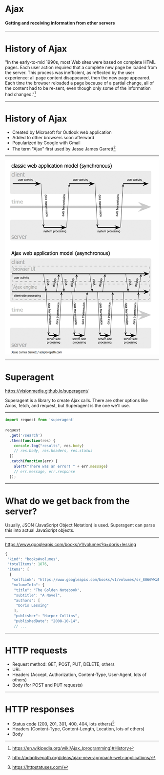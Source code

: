 # **Ajax**

#### Getting and receiving information from other servers

---

# History of Ajax

"In the early-to-mid 1990s, most Web sites were based on complete HTML pages. Each user action required that a complete new page be loaded from the server. This process was inefficient, as reflected by the user experience: all page content disappeared, then the new page appeared. Each time the browser reloaded a page because of a partial change, all of the content had to be re-sent, even though only some of the information had changed."[^1]

[^1]: https://en.wikipedia.org/wiki/Ajax_(programming)#History

---

# History of Ajax

* Created by Microsoft for Outlook web application
* Added to other browsers soon afterward
* Popularized by Google with Gmail
* The term "Ajax" first used by Jesse James Garrett[^2]

[^2]: http://adaptivepath.org/ideas/ajax-new-approach-web-applications/

---

![fit](ajax.png)

---

# Superagent

https://visionmedia.github.io/superagent/

Superagent is a library to create Ajax calls. There are other options like Axios, fetch, and request, but Superagent is the one we'll use.

---

```js
import request from 'superagent'

request
  .get('/search')
  .then(function(res) {
    console.log("results", res.body)
    // res.body, res.headers, res.status
  })
  .catch(function(err) {
    alert("There was an error! " + err.message)
    // err.message, err.response
  });
```

---

# What do we get back from the server?

Usually, JSON (JavaScript Object Notation) is used. Superagent can parse this into actual JavaScript objects.

---

https://www.googleapis.com/books/v1/volumes?q=doris+lessing

```js
{
 "kind": "books#volumes",
 "totalItems": 1876,
 "items": [
  {
   "selfLink": "https://www.googleapis.com/books/v1/volumes/sr_8066WKzMC",
   "volumeInfo": {
    "title": "The Golden Notebook",
    "subtitle": "A Novel",
    "authors": [
     "Doris Lessing"
    ],
    "publisher": "Harper Collins",
    "publishedDate": "2008-10-14",
    // ...
```

---

# HTTP requests

* Request method: GET, POST, PUT, DELETE, others
* URL
* Headers (Accept, Authorization, Content-Type, User-Agent, lots of others)
* Body (for POST and PUT requests)

---

# HTTP responses

* Status code (200, 201, 301, 400, 404, lots others)[^3]
* Headers (Content-Type, Content-Length, Location, lots of others)
* Body

[^3]: https://httpstatuses.com/
